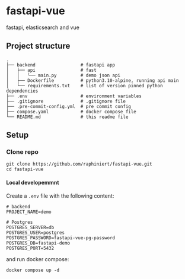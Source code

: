 # fastapi-vue
fastapi, elasticsearch and vue

## Project structure
    .
    ├── backend                 # fastapi app
    │   ├── api                 # fast
    │   │   └── main.py         # demo json api
    │   ├── Dockerfile          # python3.10-alpine, running api main
    │   └── requirements.txt    # list of version pinned python dependencies
    ├── .env                    # environment variables
    ├── .gitignore              # .gitignore file
    ├── .pre-commit-config.yml  # pre commit config
    ├── compose.yaml            # docker compose file
    └── README.md               # this readme file
    

## Setup

### Clone repo
```shell script
git clone https://github.com/raphiniert/fastapi-vue.git
cd fastapi-vue
```

#### Local developemmnt

Create a `.env` file with the following content:

```text
# backend
PROJECT_NAME=demo

# Postgres
POSTGRES_SERVER=db
POSTGRES_USER=postgres
POSTGRES_PASSWORD=fastapi-vue-pg-password
POSTGRES_DB=fastapi-demo
POSTGRES_PORT=5432
```

and run docker compose:

```shell script
docker compose up -d
```
